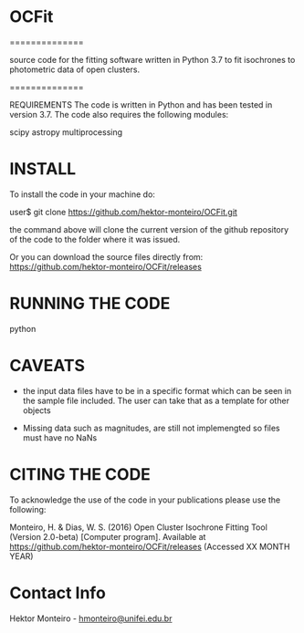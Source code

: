 # OCFit
==============

source code for the fitting software written in Python 3.7 to fit isochrones
to photometric data of open clusters.

==============

REQUIREMENTS The code is written in Python and has been tested in
version 3.7. The code also requires the following modules: 

scipy
astropy
multiprocessing

INSTALL
===============

To install the code in your machine do:

user$ git clone https://github.com/hektor-monteiro/OCFit.git

the command above will clone the current version of the github
repository of the code to the folder where it was issued.


Or you can download the source files directly from:
https://github.com/hektor-monteiro/OCFit/releases


RUNNING THE CODE
==================

python 

CAVEATS
==================

- the input data files have to be in a specific format which can be seen in the sample file included. The user can take that as a template for other objects

- Missing data such as magnitudes, are still not implemengted so files must have no NaNs


CITING THE CODE
==================

To acknowledge the use of the code in your publications please use the following:

Monteiro, H. & Dias, W. S. (2016) Open Cluster Isochrone Fitting Tool (Version 2.0-beta) [Computer program]. Available at https://github.com/hektor-monteiro/OCFit/releases (Accessed XX MONTH YEAR) 


Contact Info
==================

Hektor Monteiro - hmonteiro@unifei.edu.br 
